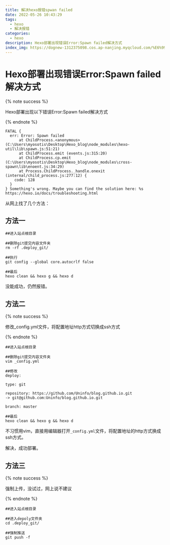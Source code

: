 ```yaml
---
title: 解决hexo报错spwan failed
date: 2022-05-26 10:43:29
tags:
  - hexo
  - 解决报错
categories:
  - hexo
description: Hexo部署出现错误Error:Spawn failed解决方式
index_img: https://dognew-1312375098.cos.ap-nanjing.myqcloud.com/%E6%99%AF%E8%89%B2%2F6%20-%20OlW3SBF.jpg
---
```


# Hexo部署出现错误Error:Spawn failed解决方式

{% note success %}

Hexo部署出现以下错误Error:Spawn failed解决方式

{% endnote %}

```
FATAL {
  err: Error: Spawn failed
      at ChildProcess.<anonymous> (C:\Users\myosotis\Desktop\Hexo_blog\node_modules\hexo-util\lib\spawn.js:51:21)
      at ChildProcess.emit (events.js:315:20)
      at ChildProcess.cp.emit (C:\Users\myosotis\Desktop\Hexo_blog\node_modules\cross-spawn\lib\enoent.js:34:29)
      at Process.ChildProcess._handle.onexit (internal/child_process.js:277:12) {
    code: 128
  }
} Something's wrong. Maybe you can find the solution here: %s https://hexo.io/docs/troubleshooting.html
```

从网上找了几个方法：

## 方法一

```
##进入站点根目录

##删除git提交内容文件夹
rm -rf .deploy_git/

##执行
git config --global core.autocrlf false

##最后
hexo clean && hexo g && hexo d
```

没能成功，仍然报错。

## 方法二

{% note success %}

修改_config.yml文件，将配置地址http方式切换成ssh方式

{% endnote %}

```
##进入站点根目录

##删除git提交内容文件夹
vim _config.yml

##修改
deploy:

type: git

repository: https://github.com/Uninfo/blog.github.io.git 
-> git@github.com:Uninfo/blog.github.io.git

branch: master

##最后
hexo clean && hexo g && hexo d
```

不习惯用vim，直接用编辑器打开`_config.yml`文件，将配置地址的http方式换成ssh方式。

解决，成功部署。

## 方法三

{% note success %}

强制上传，没试过，网上说不建议

{% endnote %}

```
##进入站点根目录

##进入depoly文件夹
cd .deploy_git/

##强制推送
git push -f
```

